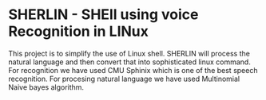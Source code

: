 SHERLIN - SHEll using voice Recognition in LINux
=======
This project is to simplify the use of Linux shell. SHERLIN will process the natural language and then convert that into sophisticated linux command.
For recognition we have used CMU Sphinix which is one of the best speech recognition. For procesing natural language we have used Multinomial Naive bayes algorithm. 

